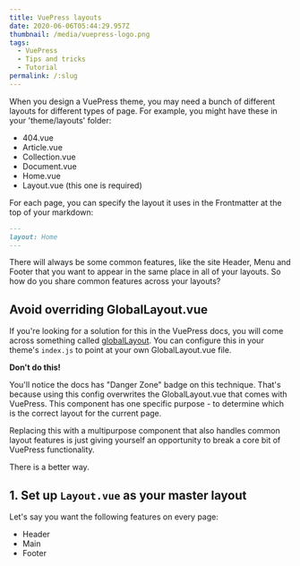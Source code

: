 ```yaml
---
title: VuePress layouts
date: 2020-06-06T05:44:29.957Z
thumbnail: /media/vuepress-logo.png
tags:
  - VuePress
  - Tips and tricks
  - Tutorial
permalink: /:slug
---
```

When you design a VuePress theme, you may need a bunch of different layouts for different types of page. For example, you might have these in your 'theme/layouts' folder:

- 404.vue
- Article.vue
- Collection.vue
- Document.vue
- Home.vue
- Layout.vue (this one is required)

For each page, you can specify the layout it uses in the Frontmatter at the top of your markdown:

``` md
---
layout: Home
---
```

There will always be some common features, like the site Header, Menu and Footer that you want to appear in the same place in all of your layouts. So how do you share common features across your layouts?

## Avoid overriding GlobalLayout.vue

If you're looking for a solution for this in the VuePress docs, you will come across something called [globalLayout](https://vuepress.vuejs.org/theme/option-api.html#globallayout). You can configure this in your theme's `index.js` to point at your own GlobalLayout.vue file.

**Don't do this!**

You'll notice the docs has "Danger Zone" badge on this technique. That's because using this config overwrites the GlobalLayout.vue that comes with VuePress. This component has one specific purpose - to determine which is the correct layout for the current page.

Replacing this with a multipurpose component that also handles common layout features is just giving yourself an opportunity to break a core bit of VuePress functionality.

There is a better way.

## 1. Set up `Layout.vue` as your master layout

Let's say you want the following features on every page:

- Header
- Main
- Footer

